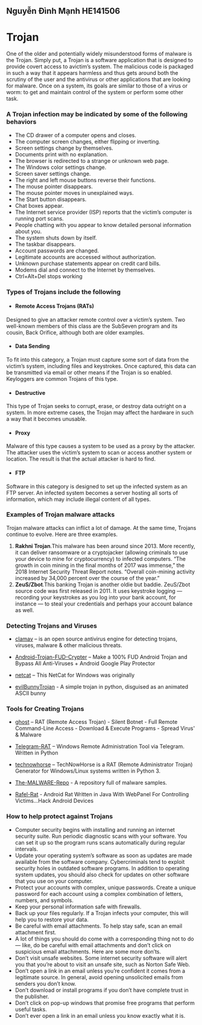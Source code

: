 ## Nguyễn Đình Mạnh HE141506
# Trojan
One of the older and potentially widely misunderstood forms of malware is the Trojan. Simply put, a Trojan is a software application that is designed to provide covert access to avictim’s system. The malicious code is packaged in such a way that it appears harmless and thus gets around both the scrutiny of the user and the antivirus or other applications that are looking for malware. Once on a system, its goals are similar to those of a virus or worm: to get and maintain control of the system or perform some other task.
### A Trojan infection may be indicated by some of the following behaviors
* The CD drawer of a computer opens and closes.
* The computer screen changes, either flipping or inverting.
* Screen settings change by themselves.
* Documents print with no explanation.
* The browser is redirected to a strange or unknown web page.
* The Windows color settings change.
* Screen saver settings change.
* The right and left mouse buttons reverse their functions.
* The mouse pointer disappears.
* The mouse pointer moves in unexplained ways.
* The Start button disappears.
* Chat boxes appear.
* The Internet service provider (ISP) reports that the victim’s computer is running port
scans.
* People chatting with you appear to know detailed personal information about you.
* The system shuts down by itself.
* The taskbar disappears.
* Account passwords are changed.
* Legitimate accounts are accessed without authorization.
* Unknown purchase statements appear on credit card bills.
* Modems dial and connect to the Internet by themselves.
* Ctrl+Alt+Del stops working

### Types of Trojans include the following
* #### Remote Access Trojans (RATs)
Designed to give an attacker remote control over a victim’s system. Two well-known members of this class are the SubSeven program and its
cousin, Back Orifice, although both are older examples.
* #### Data Sending 
To fit into this category, a Trojan must capture some sort of data from the victim’s system, including files and keystrokes. Once captured, this data can be
transmitted via email or other means if the Trojan is so enabled. Keyloggers are common
Trojans of this type.
* #### Destructive 
This type of Trojan seeks to corrupt, erase, or destroy data outright on a system. In more extreme cases, the Trojan may affect the hardware in such a way that it
becomes unusable.
* #### Proxy 
Malware of this type causes a system to be used as a proxy by the attacker. The attacker uses the victim’s system to scan or access another system or location. The result
is that the actual attacker is hard to find.
* #### FTP 
Software in this category is designed to set up the infected system as an FTP server. An infected system becomes a server hosting all sorts of information, which may include
illegal content of all types.
### Examples of Trojan malware attacks
Trojan malware attacks can inflict a lot of damage. At the same time, Trojans continue to evolve. Here are three examples.

1. **Rakhni Trojan**.This malware has been around since 2013. More recently, it can deliver ransomware or a cryptojacker (allowing criminals to use your device to mine for cryptocurrency) to infected computers. “The growth in coin mining in the final months of 2017 was immense,” the 2018 Internet Security Threat Report notes. “Overall coin-mining activity increased by 34,000 percent over the course of the year.”
2. **ZeuS/Zbot**.This banking Trojan is another oldie but baddie. ZeuS/Zbot source code was first released in 2011. It uses keystroke logging — recording your keystrokes as you log into your bank account, for instance — to steal your credentials and perhaps your account balance as well.
### Detecting Trojans and Viruses

* [clamav](https://github.com/Cisco-Talos/clamav) – is an open source antivirus engine for detecting trojans, viruses, malware & other malicious threats.

* [Android-Trojan-FUD-Crypter](https://github.com/erfan4lx/Android-Trojan-FUD-Crypter) – Make a 100% FUD Android Trojan and Bypass All Anti-Viruses + Android Google Play Protector

* [netcat](https://github.com/diegocr/netcat) – This NetCat for Windows was originally

* [evilBunnyTrojan](https://github.com/alexAubin/evilBunnyTrojan) - A simple trojan in python, disguised as an animated ASCII bunny 


### Tools for Creating Trojans
* [ghost](https://github.com/AHXR/ghost) – RAT (Remote Access Trojan) - Silent Botnet - Full Remote Command-Line Access - Download & Execute Programs - Spread Virus' & Malware

* [Telegram-RAT](https://github.com/Bainky/Telegram-RAT) – Windows Remote Administration Tool via Telegram. Written in Python

* [technowhorse](https://github.com/PushpenderIndia/technowhorse) – TechNowHorse is a RAT (Remote Administrator Trojan) Generator for Windows/Linux systems written in Python 3.

* [The-MALWARE-Repo](https://github.com/Da2dalus/The-MALWARE-Repo) - A repository full of malware samples.

* [Rafel-Rat](https://github.com/swagkarna/Rafel-Rat) - Android Rat Written in Java With WebPanel For Controlling Victims...Hack Android Devices

### How to help protect against Trojans
* Computer security begins with installing and running an internet security suite. Run periodic diagnostic scans with your software. You can set it up so the program runs scans automatically during regular intervals.
* Update your operating system’s software as soon as updates are made available from the software company. Cybercriminals tend to exploit security holes in outdated software programs. In addition to operating system updates, you should also check for updates on other software that you use on your computer.
* Protect your accounts with complex, unique passwords. Create a unique password for each account using a complex combination of letters, numbers, and symbols.
* Keep your personal information safe with firewalls.
* Back up your files regularly. If a Trojan infects your computer, this will help you to restore your data.
* Be careful with email attachments. To help stay safe, scan an email attachment first. 
* A lot of things you should do come with a corresponding thing not to do — like, do be careful with email attachments and don’t click on suspicious email attachments. Here are some more don’ts.
* Don’t visit unsafe websites. Some internet security software will alert you that you’re about to visit an unsafe site, such as Norton Safe Web.
* Don’t open a link in an email unless you’re confident it comes from a legitimate source. In general, avoid opening unsolicited emails from senders you don’t know.
* Don’t download or install programs if you don’t have complete trust in the publisher.
* Don’t click on pop-up windows that promise free programs that perform useful tasks.
* Don’t ever open a link in an email unless you know exactly what it is.
